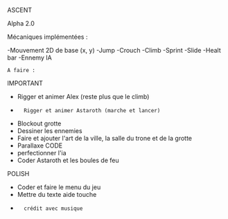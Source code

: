 ASCENT

Alpha 2.0 

Mécaniques implémentées : 

-Mouvement 2D de base (x, y)
-Jump
-Crouch
-Climb
-Sprint
-Slide
-Healt bar
-Ennemy IA


	A faire :
IMPORTANT	
-	Rigger et animer Alex (reste plus que le climb)
-       Rigger et animer Astaroth (marche et lancer)
-	Blockout grotte 
-	Dessiner les ennemies
-	Faire et ajouter l'art de la ville, la salle du trone et de la grotte
-	Parallaxe
CODE	
-	perfectionner l'ia
-	Coder Astaroth et les boules de feu

POLISH	
-	Coder et faire le menu du jeu
-	Mettre du texte aide touche
-       crédit avec musique 



